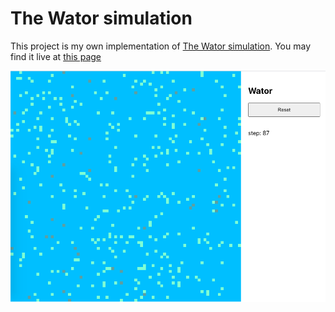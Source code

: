 # The Wator simulation

This project is my own implementation of [The Wator simulation](https://beltoforion.de/article.php?a=wator_simulation).
You may find it live at [this page](https://wator-piotrgorecki.netlify.app/)

<div style="text-align:center"><img src="./watorSimulation.png" /></div>
